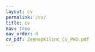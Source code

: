 ```yaml
---
layout: cv
permalink: /cv/
title: cv
nav: true
nav_order: 4
cv_pdf: ZeynepKilinc_CV_PHD.pdf
---
```

